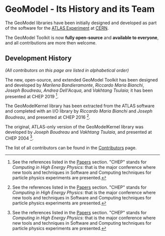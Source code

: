 
# GeoModel - Its History and its Team

The GeoModel libraries have been initially designed and developed as part of the software for the [ATLAS Experiment](https://atlas.cern/) at [CERN](https://home.cern).

The GeoModel Toolkit is now **fully open-source** and **available to everyone**, and all contributions are more then welcome.

## Development History

_(All contributors on this page are listed in alphabetical order)_

The new, open-source, and extended GeoModel Toolkit has been designed and developed by *Marilena Bandieramonte*, *Riccardo Maria Bianchi*, *Joseph Boudreau*, *Andrea Dell'Acqua*, and *Vakhtang Tsulaia*; it has been presented at CHEP 2019 [^n1].

The GeoModelKernel library has been extracted from the ATLAS software and completed with an I/O library by *Riccardo Maria Bianchi* and *Joseph Boudreau*, and presented at CHEP 2016 [^n1].

The original, ATLAS-only version of the GeoModelKernel library was developed by *Joseph Boudreau* and *Vakhtang Tsulaia*, and presented at CHEP 2004 [^n1].


The list of all contributors can be found in the [Contributors](dev/contribs.md) page.


[^n1]: See the references listed in the [Papers](papers/public.md) section. "CHEP" stands for _Computing in High Energy Physics_: that is the major conference where new tools and techniques in Software and Computing techniques for particle physics experiments are presented.
